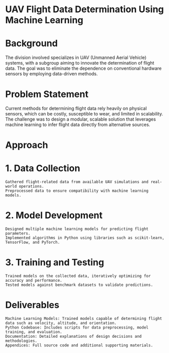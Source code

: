 # UAV Flight Data Determination Using Machine Learning
# Background

The division involved specializes in UAV (Unmanned Aerial Vehicle) systems, with a subgroup aiming to innovate the determination of flight data. The goal was to eliminate the dependence on conventional hardware sensors by employing data-driven methods.

# Problem Statement

Current methods for determining flight data rely heavily on physical sensors, which can be costly, susceptible to wear, and limited in scalability. The challenge was to design a modular, scalable solution that leverages machine learning to infer flight data directly from alternative sources.

# Approach
# 1. Data Collection

    Gathered flight-related data from available UAV simulations and real-world operations.
    Preprocessed data to ensure compatibility with machine learning models.

# 2. Model Development

    Designed multiple machine learning models for predicting flight parameters.
    Implemented algorithms in Python using libraries such as scikit-learn, TensorFlow, and PyTorch.

# 3. Training and Testing

    Trained models on the collected data, iteratively optimizing for accuracy and performance.
    Tested models against benchmark datasets to validate predictions.

# Deliverables

    Machine Learning Models: Trained models capable of determining flight data such as velocity, altitude, and orientation.
    Python Codebase: Includes scripts for data preprocessing, model training, and evaluation.
    Documentation: Detailed explanations of design decisions and methodologies.
    Appendices: Full source code and additional supporting materials.
